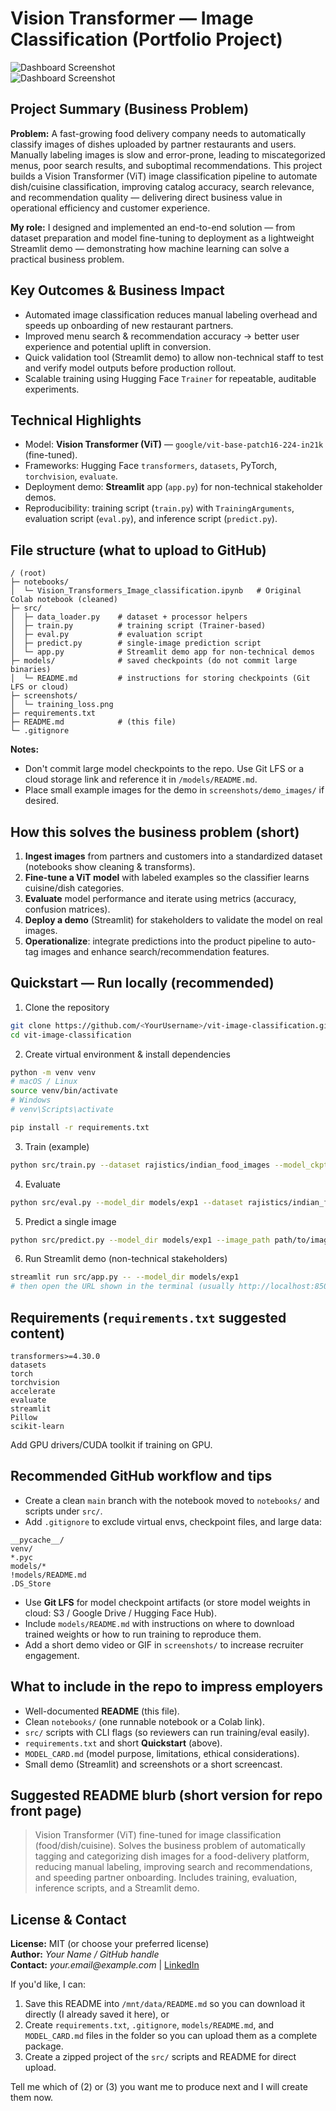 # **Vision Transformer — Image Classification (Portfolio Project)**

![Dashboard Screenshot](https://github.com/Slimsnapz/ision-Transformer--Image-Classification/blob/57d625866f6cd995657d4012cc9a822cb05c00e0/screenshots/Screenshot%202025-08-31%20091723.png)  
![Dashboard Screenshot]()  



## Project Summary (Business Problem)

**Problem:** A fast-growing food delivery company needs to automatically classify images of dishes uploaded by partner restaurants and users. Manually labeling images is slow and error-prone, leading to miscategorized menus, poor search results, and suboptimal recommendations. This project builds a Vision Transformer (ViT) image classification pipeline to automate dish/cuisine classification, improving catalog accuracy, search relevance, and recommendation quality — delivering direct business value in operational efficiency and customer experience.

**My role:** I designed and implemented an end-to-end solution — from dataset preparation and model fine-tuning to deployment as a lightweight Streamlit demo — demonstrating how machine learning can solve a practical business problem.



## Key Outcomes & Business Impact

- Automated image classification reduces manual labeling overhead and speeds up onboarding of new restaurant partners.
- Improved menu search & recommendation accuracy → better user experience and potential uplift in conversion.
- Quick validation tool (Streamlit demo) to allow non-technical staff to test and verify model outputs before production rollout.
- Scalable training using Hugging Face `Trainer` for repeatable, auditable experiments.



## Technical Highlights

- Model: **Vision Transformer (ViT)** — `google/vit-base-patch16-224-in21k` (fine-tuned).
- Frameworks: Hugging Face `transformers`, `datasets`, PyTorch, `torchvision`, `evaluate`.
- Deployment demo: **Streamlit** app (`app.py`) for non-technical stakeholder demos.
- Reproducibility: training script (`train.py`) with `TrainingArguments`, evaluation script (`eval.py`), and inference script (`predict.py`).



## File structure (what to upload to GitHub)

```
/ (root)
├─ notebooks/
│  └─ Vision_Transformers_Image_classification.ipynb   # Original Colab notebook (cleaned)
├─ src/
│  ├─ data_loader.py    # dataset + processor helpers
│  ├─ train.py          # training script (Trainer-based)
│  ├─ eval.py           # evaluation script
│  ├─ predict.py        # single-image prediction script
│  └─ app.py            # Streamlit demo app for non-technical demos
├─ models/              # saved checkpoints (do not commit large binaries)
│  └─ README.md         # instructions for storing checkpoints (Git LFS or cloud)
├─ screenshots/
│  └─ training_loss.png
├─ requirements.txt
├─ README.md            # (this file)
└─ .gitignore
```

**Notes:**
- Don't commit large model checkpoints to the repo. Use Git LFS or a cloud storage link and reference it in `/models/README.md`.
- Place small example images for the demo in `screenshots/demo_images/` if desired.



## How this solves the business problem (short)

1. **Ingest images** from partners and customers into a standardized dataset (notebooks show cleaning & transforms).  
2. **Fine-tune a ViT model** with labeled examples so the classifier learns cuisine/dish categories.  
3. **Evaluate** model performance and iterate using metrics (accuracy, confusion matrices).  
4. **Deploy a demo** (Streamlit) for stakeholders to validate the model on real images.  
5. **Operationalize**: integrate predictions into the product pipeline to auto-tag images and enhance search/recommendation features.



## Quickstart — Run locally (recommended)

1. Clone the repository
```bash
git clone https://github.com/<YourUsername>/vit-image-classification.git
cd vit-image-classification
```

2. Create virtual environment & install dependencies
```bash
python -m venv venv
# macOS / Linux
source venv/bin/activate
# Windows
# venv\Scripts\activate

pip install -r requirements.txt
```

3. Train (example)
```bash
python src/train.py --dataset rajistics/indian_food_images --model_ckpt google/vit-base-patch16-224-in21k --output_dir models/exp1
```

4. Evaluate
```bash
python src/eval.py --model_dir models/exp1 --dataset rajistics/indian_food_images
```

5. Predict a single image
```bash
python src/predict.py --model_dir models/exp1 --image_path path/to/image.jpg
```

6. Run Streamlit demo (non-technical stakeholders)
```bash
streamlit run src/app.py -- --model_dir models/exp1
# then open the URL shown in the terminal (usually http://localhost:8501)
```



## Requirements (`requirements.txt` suggested content)

```
transformers>=4.30.0
datasets
torch
torchvision
accelerate
evaluate
streamlit
Pillow
scikit-learn
```

Add GPU drivers/CUDA toolkit if training on GPU.



## Recommended GitHub workflow and tips

- Create a clean `main` branch with the notebook moved to `notebooks/` and scripts under `src/`.
- Add `.gitignore` to exclude virtual envs, checkpoint files, and large data:
```
__pycache__/
venv/
*.pyc
models/*
!models/README.md
.DS_Store
```
- Use **Git LFS** for model checkpoint artifacts (or store model weights in cloud: S3 / Google Drive / Hugging Face Hub).
- Include `models/README.md` with instructions on where to download trained weights or how to run training to reproduce them.
- Add a short demo video or GIF in `screenshots/` to increase recruiter engagement.



## What to include in the repo to impress employers

- Well-documented **README** (this file).  
- Clean `notebooks/` (one runnable notebook or a Colab link).  
- `src/` scripts with CLI flags (so reviewers can run training/eval easily).  
- `requirements.txt` and short **Quickstart** (above).  
- `MODEL_CARD.md` (model purpose, limitations, ethical considerations).  
- Small demo (Streamlit) and screenshots or a short screencast.



## Suggested README blurb (short version for repo front page)

> Vision Transformer (ViT) fine-tuned for image classification (food/dish/cuisine). Solves the business problem of automatically tagging and categorizing dish images for a food-delivery platform, reducing manual labeling, improving search and recommendations, and speeding partner onboarding. Includes training, evaluation, inference scripts, and a Streamlit demo.


## License & Contact

**License:** MIT (or choose your preferred license)  
**Author:** _Your Name / GitHub handle_  
**Contact:** _your.email@example.com_ | [LinkedIn](https://www.linkedin.com/in/yourprofile)



If you'd like, I can:
1. Save this README into `/mnt/data/README.md` so you can download it directly (I already saved it here), or  
2. Create `requirements.txt`, `.gitignore`, `models/README.md`, and `MODEL_CARD.md` files in the folder so you can upload them as a complete package.  
3. Create a zipped project of the `src/` scripts and README for direct upload.

Tell me which of (2) or (3) you want me to produce next and I will create them now.
